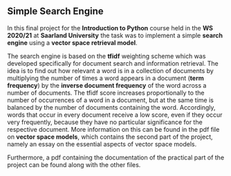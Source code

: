## Simple Search Engine

In this final project for the **Introduction to Python** course held in the **WS 2020/21** at **Saarland University** the task was to implement a simple **search engine** using a **vector space retrieval model**. <br />

The search engine is based on the **tfidf** weighting scheme which was developed specifically for document search and information retrieval. The idea is to find out how relevant a word is in a collection of documents by multiplying the number of times a word appears in a document (**term frequency**) by the **inverse document frequency** of the word across a number of documents. The tfidf score increases proportionally to the number of occurrences of a word in a document, but at the same time is balanced by the number of documents containing the word. Accordingly, words that occur in every document receive a low score, even if they occur very frequently, because they have no particular significance for the respective document. More information on this can be found in the pdf file on **vector space models**, which contains the second part of the project, namely an essay on the essential aspects of vector space models. <br />

Furthermore, a pdf containing the documentation of the practical part of the project can be found along with the other files.
